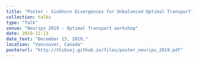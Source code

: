 ```yaml
---
title: "Poster - Sinkhorn Divergences for Unbalanced Optimal Transport"
collection: talks
type: "Talk"
venue: "Neurips 2019 - Optimal Transport workshop"
date: 2019-12-13
date_text: "December 13, 2019,"
location: "Vancouver, Canada"
posterurl: "http://thibsej.github.io/files/poster_neurips_2019.pdf"
---
```

